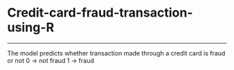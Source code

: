 # Credit-card-fraud-transaction-using-R
-------------------------------------------------
The model predicts whether transaction made through a credit card is fraud or not
0 -> not fraud
1 -> fraud
